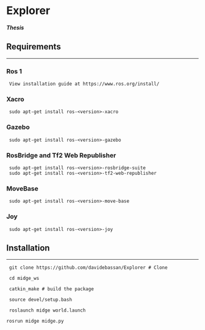 # Explorer

***Thesis***


## Requirements
***
### **Ros 1**
```
 View installation guide at https://www.ros.org/install/
```
### **Xacro**
```
 sudo apt-get install ros-<version>-xacro  
```
### **Gazebo**
```
 sudo apt-get install ros-<version>-gazebo  
```

### **RosBridge and Tf2 Web Republisher**
```
 sudo apt-get install ros-<version>-rosbridge-suite
 sudo apt-get install ros-<version>-tf2-web-republisher  
```

### **MoveBase**
```
 sudo apt-get install ros-<version>-move-base  
```

### **Joy**
```
 sudo apt-get install ros-<version>-joy  
```

## Installation
***
```
 git clone https://github.com/davidebassan/Explorer # Clone
```
```
 cd midge_ws 
```
```
 catkin_make # build the package 
```
```
 source devel/setup.bash 
```
```
 roslaunch midge world.launch 
```
```
rosrun midge midge.py
```
